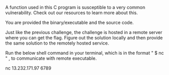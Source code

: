 A function used in this C program is susceptible to a very common vulnerability. Check out our resources to learn more about this.

You are provided the binary/executable and the source code. 

Just like the previous challenge, the challenge is hosted in a remote server where you can get the flag. Figure out the solution locally and then provide the same solution to the remotely hosted service.

Run the below shell command in your terminal, which is in the format " $ nc <HOST> <PORT> " , to communicate with remote executable. 

nc 13.232.171.97 6789
